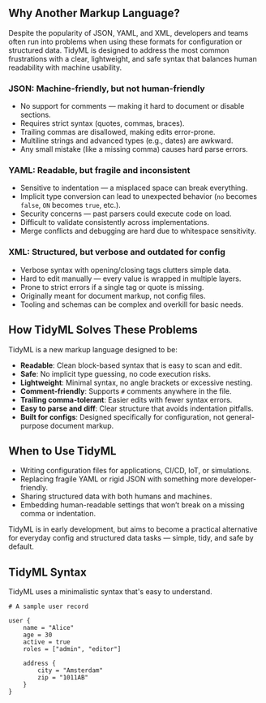 ## Why Another Markup Language?

Despite the popularity of JSON, YAML, and XML, developers and teams often run into problems when using these formats for configuration or structured data. TidyML is designed to address the most common frustrations with a clear, lightweight, and safe syntax that balances human readability with machine usability.

### JSON: Machine-friendly, but not human-friendly

- No support for comments — making it hard to document or disable sections.
- Requires strict syntax (quotes, commas, braces).
- Trailing commas are disallowed, making edits error-prone.
- Multiline strings and advanced types (e.g., dates) are awkward.
- Any small mistake (like a missing comma) causes hard parse errors.

### YAML: Readable, but fragile and inconsistent

- Sensitive to indentation — a misplaced space can break everything.
- Implicit type conversion can lead to unexpected behavior (`no` becomes `false`, `ON` becomes `true`, etc.).
- Security concerns — past parsers could execute code on load.
- Difficult to validate consistently across implementations.
- Merge conflicts and debugging are hard due to whitespace sensitivity.

### XML: Structured, but verbose and outdated for config

- Verbose syntax with opening/closing tags clutters simple data.
- Hard to edit manually — every value is wrapped in multiple layers.
- Prone to strict errors if a single tag or quote is missing.
- Originally meant for document markup, not config files.
- Tooling and schemas can be complex and overkill for basic needs.

## How TidyML Solves These Problems

TidyML is a new markup language designed to be:

- **Readable**: Clean block-based syntax that is easy to scan and edit.
- **Safe**: No implicit type guessing, no code execution risks.
- **Lightweight**: Minimal syntax, no angle brackets or excessive nesting.
- **Comment-friendly**: Supports `#` comments anywhere in the file.
- **Trailing comma-tolerant**: Easier edits with fewer syntax errors.
- **Easy to parse and diff**: Clear structure that avoids indentation pitfalls.
- **Built for configs**: Designed specifically for configuration, not general-purpose document markup.

## When to Use TidyML

- Writing configuration files for applications, CI/CD, IoT, or simulations.
- Replacing fragile YAML or rigid JSON with something more developer-friendly.
- Sharing structured data with both humans and machines.
- Embedding human-readable settings that won’t break on a missing comma or indentation.


TidyML is in early development, but aims to become a practical alternative for everyday config and structured data tasks — simple, tidy, and safe by default.


## TidyML Syntax

TidyML uses a minimalistic syntax that's easy to understand.

    # A sample user record
    
    user {
        name = "Alice"
        age = 30
        active = true
        roles = ["admin", "editor"]
    
        address {
            city = "Amsterdam"
            zip = "1011AB"
        }
    }

